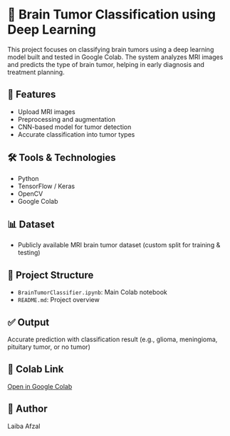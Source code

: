 # 🧠 Brain Tumor Classification using Deep Learning

This project focuses on classifying brain tumors using a deep learning model built and tested in Google Colab. The system analyzes MRI images and predicts the type of brain tumor, helping in early diagnosis and treatment planning.

## 🚀 Features
- Upload MRI images
- Preprocessing and augmentation
- CNN-based model for tumor detection
- Accurate classification into tumor types

## 🛠 Tools & Technologies
- Python
- TensorFlow / Keras
- OpenCV
- Google Colab

## 📊 Dataset
- Publicly available MRI brain tumor dataset (custom split for training & testing)

## 📁 Project Structure
- `BrainTumorClassifier.ipynb`: Main Colab notebook
- `README.md`: Project overview

## ✅ Output
Accurate prediction with classification result (e.g., glioma, meningioma, pituitary tumor, or no tumor)

## 📎 Colab Link
[Open in Google Colab](https://colab.research.google.com/)

## 📌 Author
Laiba Afzal

